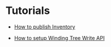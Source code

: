 # Tutorials

- [How to publish Inventory](tutorials/how-to-publish-inventory.md)
<!--- [How to retrieve My Inventory]()-->
- [How to setup Winding Tree Write API](tutorials/how-to-setup-write-api.md)

<!--
- How do I generate eth wallet and buy ETH = $1
- How to build a Hotel Booking Page
- How to integrate property management software to publish inventory
- How to propose a change to the API Specification
- How to implement client
    - mock and greenkeeper on
- How to implement server endpoint based on the API Specification
-->